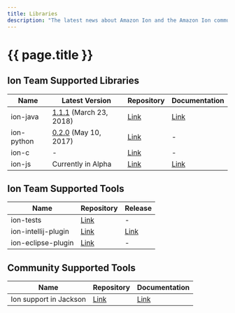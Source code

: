 ```yaml
---
title: Libraries
description: "The latest news about Amazon Ion and the Amazon Ion community."
---
```


# {{ page.title }}

## Ion Team Supported Libraries

| Name | Latest Version | Repository | Documentation |
|------|----------------|------|---------------|
| ion-java | [1.1.1](https://github.com/amzn/ion-java/releases/latest) (March 23, 2018) | [Link](https://github.com/amzn/ion-java) | [Link](https://www.javadoc.io/doc/software.amazon.ion/ion-java/) |
|ion-python | [0.2.0](https://github.com/amzn/ion-python/releases/latest) (May 10, 2017) | [Link](https://github.com/amzn/ion-python) | - |
| ion-c | - | [Link](https://github.com/amzn/ion-c) | - |
| ion-js | Currently in Alpha | [Link](https://github.com/amzn/ion-js) | [Link](https://amzn.github.io/ion-js/api/) |

## Ion Team Supported Tools

| Name | Repository | Release |
|------|------|---------|
| ion-tests | [Link](https://github.com/amzn/ion-tests) | - |
| ion-intellij-plugin | [Link](https://github.com/amzn/ion-intellij-plugin) | [Link](https://plugins.jetbrains.com/plugin/8409-amazon-ion-intellij-idea-plugin) |
| ion-eclipse-plugin | [Link](https://github.com/amzn/ion-eclipse-plugin) | - |


## Community Supported Tools

| Name | Repository | Documentation |
|------|------------|---------------|
| Ion support in Jackson |  [Link](https://github.com/FasterXML/jackson-dataformats-binary/tree/master/ion) | [Link](http://fasterxml.github.io/jackson-dataformats-binary/javadoc/ion/2.9/) |
